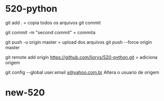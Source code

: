 
# 520-python
git add . = copia todos os arquivos
git commit

git commit -m "second commit" = commita

git push -u origin master = upload dos arquivos
git push --force origin master

git remote add origin https://github.com/liorys/520-python.git = adiciona origem

git config --global user.email x@yahoo.com.br
Altera o usuario de origem
# new-520
